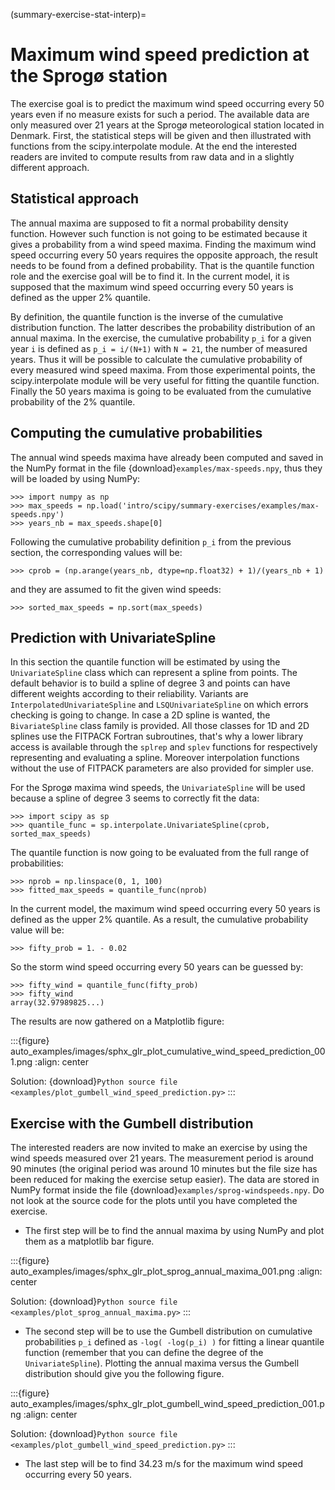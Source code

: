 (summary-exercise-stat-interp)=

# Maximum wind speed prediction at the Sprogø station

The exercise goal is to predict the maximum wind speed occurring every
50 years even if no measure exists for such a period. The available
data are only measured over 21 years at the Sprogø meteorological
station located in Denmark. First, the statistical steps will be given
and then illustrated with functions from the scipy.interpolate module.
At the end the interested readers are invited to compute results from
raw data and in a slightly different approach.

## Statistical approach

The annual maxima are supposed to fit a normal probability density
function. However such function is not going to be estimated because
it gives a probability from a wind speed maxima. Finding the maximum wind
speed occurring every 50 years requires the opposite approach, the result
needs to be found from a defined probability. That is the quantile function
role and the exercise goal will be to find it. In the current model,
it is supposed that the maximum wind speed occurring every 50 years is
defined as the upper 2% quantile.

By definition, the quantile function is the inverse of the cumulative
distribution function. The latter describes the probability distribution
of an annual maxima. In the exercise, the cumulative probability `p_i`
for a given year `i` is defined as `p_i = i/(N+1)` with `N = 21`,
the number of measured years. Thus it will be possible to calculate
the cumulative probability of every measured wind speed maxima.
From those experimental points, the scipy.interpolate module will be
very useful for fitting the quantile function. Finally the 50 years
maxima is going to be evaluated from the cumulative probability
of the 2% quantile.

## Computing the cumulative probabilities

The annual wind speeds maxima have already been computed and saved in
the NumPy format in the file {download}`examples/max-speeds.npy`, thus they will be loaded
by using NumPy:

```
>>> import numpy as np
>>> max_speeds = np.load('intro/scipy/summary-exercises/examples/max-speeds.npy')
>>> years_nb = max_speeds.shape[0]
```

Following the cumulative probability definition `p_i` from the previous
section, the corresponding values will be:

```
>>> cprob = (np.arange(years_nb, dtype=np.float32) + 1)/(years_nb + 1)
```

and they are assumed to fit the given wind speeds:

```
>>> sorted_max_speeds = np.sort(max_speeds)
```

## Prediction with UnivariateSpline

In this section the quantile function will be estimated by using the
`UnivariateSpline` class which can represent a spline from points. The
default behavior is to build a spline of degree 3 and points can
have different weights according to their reliability. Variants are
`InterpolatedUnivariateSpline` and `LSQUnivariateSpline` on which
errors checking is going to change. In case a 2D spline is wanted,
the `BivariateSpline` class family is provided. All those classes
for 1D and 2D splines use the FITPACK Fortran subroutines, that's why a
lower library access is available through the `splrep` and `splev`
functions for respectively representing and evaluating a spline.
Moreover interpolation functions without the use of FITPACK parameters
are also provided for simpler use.

For the Sprogø maxima wind speeds, the `UnivariateSpline` will be
used because a spline of degree 3 seems to correctly fit the data:

```
>>> import scipy as sp
>>> quantile_func = sp.interpolate.UnivariateSpline(cprob, sorted_max_speeds)
```

The quantile function is now going to be evaluated from the full range
of probabilities:

```
>>> nprob = np.linspace(0, 1, 100)
>>> fitted_max_speeds = quantile_func(nprob)
```

In the current model, the maximum wind speed occurring every 50 years is
defined as the upper 2% quantile. As a result, the cumulative probability
value will be:

```
>>> fifty_prob = 1. - 0.02
```

So the storm wind speed occurring every 50 years can be guessed by:

```
>>> fifty_wind = quantile_func(fifty_prob)
>>> fifty_wind
array(32.97989825...)
```

The results are now gathered on a Matplotlib figure:

:::{figure} auto_examples/images/sphx_glr_plot_cumulative_wind_speed_prediction_001.png
:align: center

Solution: {download}`Python source file <examples/plot_gumbell_wind_speed_prediction.py>`
:::

## Exercise with the Gumbell distribution

The interested readers are now invited to make an exercise by using the wind
speeds measured over 21 years. The measurement period is around 90 minutes (the
original period was around 10 minutes but the file size has been reduced for
making the exercise setup easier). The data are stored in NumPy format inside
the file {download}`examples/sprog-windspeeds.npy`. Do not look at
the source code for the plots
until you have completed the exercise.

- The first step will be to find the annual maxima by using NumPy
  and plot them as a matplotlib bar figure.

:::{figure} auto_examples/images/sphx_glr_plot_sprog_annual_maxima_001.png
:align: center

Solution: {download}`Python source file <examples/plot_sprog_annual_maxima.py>`
:::

- The second step will be to use the Gumbell distribution on cumulative
  probabilities `p_i` defined as `-log( -log(p_i) )` for fitting
  a linear quantile function (remember that you can define the degree
  of the `UnivariateSpline`). Plotting the annual maxima versus the
  Gumbell distribution should give you the following figure.

:::{figure} auto_examples/images/sphx_glr_plot_gumbell_wind_speed_prediction_001.png
:align: center

Solution: {download}`Python source file <examples/plot_gumbell_wind_speed_prediction.py>`
:::

- The last step will be to find 34.23 m/s for the maximum wind speed
  occurring every 50 years.
